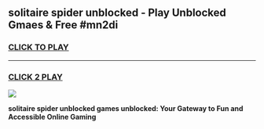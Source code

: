 
## solitaire spider unblocked - Play Unblocked Gmaes & Free #mn2di
<h3>
<a href="https://news.freeplayer.one?title=solitaire_spider_unblocked&ref=24F">CLICK TO PLAY</a></h3>
<hr>

<h3>
<a href="https://news.freeplayer.one?title=solitaire_spider_unblocked&ref=24F">CLICK 2 PLAY</a>
  
</h3>

<a href="https://news.freeplayer.one?title=solitaire_spider_unblocked&ref=24F/"><img src="https://clearcache.store/games.png"></a>


**solitaire spider unblocked games unblocked: Your Gateway to Fun and Accessible Online Gaming**
